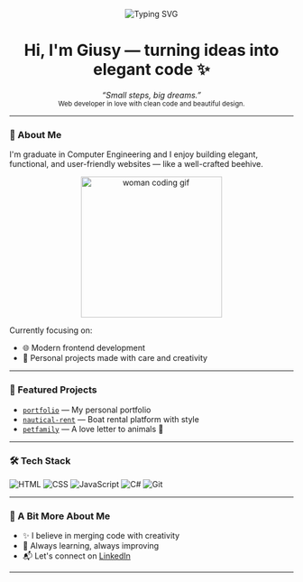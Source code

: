 <p align="center">
  <img src="https://readme-typing-svg.demolab.com?font=Fira+Code&pause=1000&center=true&width=435&lines=🐝Welcome+to+my+digital+beehive!;Coding+with+care+and+passion+💛" alt="Typing SVG" />

</p>
<h1 align="center">Hi, I'm Giusy — turning ideas into elegant code ✨</h1>

<p align="center">
  <i>“Small steps, big dreams.”</i><br>
  <sub>Web developer in love with clean code and beautiful design.</sub>
</p>


---

### 🧠 About Me

I'm graduate in Computer Engineering and 
I enjoy building elegant, functional, and user-friendly websites — like a well-crafted beehive.

<p align="center">
  <img src="https://media.giphy.com/media/L8K62iTDkzGX6/giphy.gif" width="250" alt="woman coding gif" />
</p>

Currently focusing on:

- 🌐 Modern frontend development 
- 🧩 Personal projects made with care and creativity

---

### 🚀 Featured Projects

- [`portfolio`](https://github.com/sommag/portfolio) — My personal portfolio
- [`nautical-rent`](https://github.com/sommag/nautical-rent) — Boat rental platform with style
- [`petfamily`](https://github.com/sommag/petfamily) — A love letter to animals 🐾

---

### 🛠️ Tech Stack

![HTML](https://img.shields.io/badge/HTML-E34F26?style=flat&logo=html5&logoColor=white)
![CSS](https://img.shields.io/badge/CSS-1572B6?style=flat&logo=css3&logoColor=white)
![JavaScript](https://img.shields.io/badge/JavaScript-F7DF1E?style=flat&logo=javascript&logoColor=black)
![C#](https://img.shields.io/badge/C%23-239120?style=flat&logo=c-sharp&logoColor=white)
![Git](https://img.shields.io/badge/Git-F05032?style=flat&logo=git&logoColor=white)

---

### 🌼 A Bit More About Me

- ✨ I believe in merging code with creativity
- 🎯 Always learning, always improving
- 📬 Let's connect on [LinkedIn](https://www.linkedin.com/in/giusy-somma)

---


